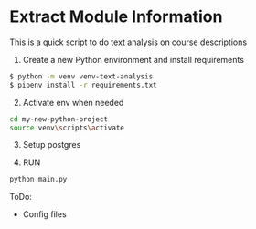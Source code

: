 # Extract Module Information

This is a quick script to do text analysis on course descriptions

1. Create a new Python environment and install requirements

```bash
$ python -m venv venv-text-analysis
$ pipenv install -r requirements.txt
```

2. Activate env when needed

```bash
cd my-new-python-project
source venv\scripts\activate
```

3. Setup postgres


4. RUN

```bash
python main.py
```

ToDo:

* Config files
